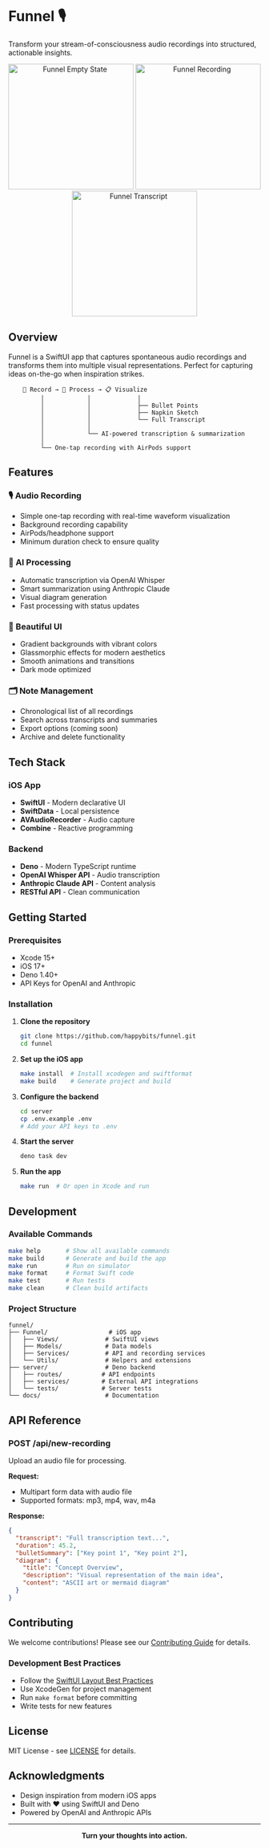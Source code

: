 # Funnel 🎙️

Transform your stream-of-consciousness audio recordings into structured, actionable insights.

<div align="center">
  <img src="docs/images/funnel-empty.png" width="250" alt="Funnel Empty State" />
  <img src="docs/images/funnel-recording.png" width="250" alt="Funnel Recording" />
  <img src="docs/images/funnel-transcript.png" width="250" alt="Funnel Transcript" />
</div>

## Overview

Funnel is a SwiftUI app that captures spontaneous audio recordings and transforms them into multiple visual representations. Perfect for capturing ideas on-the-go when inspiration strikes.

```
    🎤 Record → 🤖 Process → 📋 Visualize
         │            │             │
         │            │             ├── Bullet Points
         │            │             ├── Napkin Sketch
         │            │             └── Full Transcript
         │            │
         │            └── AI-powered transcription & summarization
         │
         └── One-tap recording with AirPods support
```

## Features

### 🎙️ Audio Recording
- Simple one-tap recording with real-time waveform visualization
- Background recording capability
- AirPods/headphone support
- Minimum duration check to ensure quality

### 🤖 AI Processing
- Automatic transcription via OpenAI Whisper
- Smart summarization using Anthropic Claude
- Visual diagram generation
- Fast processing with status updates

### 📱 Beautiful UI
- Gradient backgrounds with vibrant colors
- Glassmorphic effects for modern aesthetics
- Smooth animations and transitions
- Dark mode optimized

### 🗂️ Note Management
- Chronological list of all recordings
- Search across transcripts and summaries
- Export options (coming soon)
- Archive and delete functionality

## Tech Stack

### iOS App
- **SwiftUI** - Modern declarative UI
- **SwiftData** - Local persistence
- **AVAudioRecorder** - Audio capture
- **Combine** - Reactive programming

### Backend
- **Deno** - Modern TypeScript runtime
- **OpenAI Whisper API** - Audio transcription
- **Anthropic Claude API** - Content analysis
- **RESTful API** - Clean communication

## Getting Started

### Prerequisites
- Xcode 15+
- iOS 17+
- Deno 1.40+
- API Keys for OpenAI and Anthropic

### Installation

1. **Clone the repository**
   ```bash
   git clone https://github.com/happybits/funnel.git
   cd funnel
   ```

2. **Set up the iOS app**
   ```bash
   make install  # Install xcodegen and swiftformat
   make build    # Generate project and build
   ```

3. **Configure the backend**
   ```bash
   cd server
   cp .env.example .env
   # Add your API keys to .env
   ```

4. **Start the server**
   ```bash
   deno task dev
   ```

5. **Run the app**
   ```bash
   make run  # Or open in Xcode and run
   ```

## Development

### Available Commands

```bash
make help       # Show all available commands
make build      # Generate and build the app
make run        # Run on simulator
make format     # Format Swift code
make test       # Run tests
make clean      # Clean build artifacts
```

### Project Structure

```
funnel/
├── Funnel/                 # iOS app
│   ├── Views/             # SwiftUI views
│   ├── Models/            # Data models
│   ├── Services/          # API and recording services
│   └── Utils/             # Helpers and extensions
├── server/                # Deno backend
│   ├── routes/           # API endpoints
│   ├── services/         # External API integrations
│   └── tests/            # Server tests
└── docs/                  # Documentation
```

## API Reference

### POST /api/new-recording
Upload an audio file for processing.

**Request:**
- Multipart form data with audio file
- Supported formats: mp3, mp4, wav, m4a

**Response:**
```json
{
  "transcript": "Full transcription text...",
  "duration": 45.2,
  "bulletSummary": ["Key point 1", "Key point 2"],
  "diagram": {
    "title": "Concept Overview",
    "description": "Visual representation of the main idea",
    "content": "ASCII art or mermaid diagram"
  }
}
```

## Contributing

We welcome contributions! Please see our [Contributing Guide](CONTRIBUTING.md) for details.

### Development Best Practices
- Follow the [SwiftUI Layout Best Practices](docs/swiftui-layout-best-practices.md)
- Use XcodeGen for project management
- Run `make format` before committing
- Write tests for new features

## License

MIT License - see [LICENSE](LICENSE) for details.

## Acknowledgments

- Design inspiration from modern iOS apps
- Built with ❤️ using SwiftUI and Deno
- Powered by OpenAI and Anthropic APIs

---

<div align="center">
  <strong>Turn your thoughts into action.</strong>
</div>